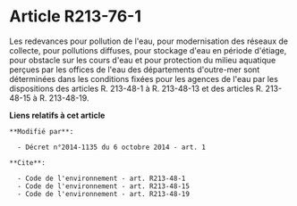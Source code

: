 # Article R213-76-1

Les redevances pour pollution de l'eau, pour modernisation des réseaux de collecte, pour pollutions diffuses, pour stockage
d'eau en période d'étiage, pour obstacle sur les cours d'eau et pour protection du milieu aquatique perçues par les offices
de l'eau des départements d'outre-mer sont déterminées dans les conditions fixées pour les agences de l'eau par les
dispositions des articles R. 213-48-1 à R. 213-48-13 et des articles R. 213-48-15 à R. 213-48-19.

**Liens relatifs à cet article**

	**Modifié par**:

	  - Décret n°2014-1135 du 6 octobre 2014 - art. 1

	**Cite**:

	  - Code de l'environnement - art. R213-48-1
	  - Code de l'environnement - art. R213-48-15
	  - Code de l'environnement - art. R213-48-19
